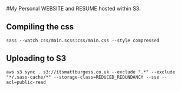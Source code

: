 #My Personal WEBSITE and RESUME hosted within S3.

## Compiling the css
```
sass --watch css/main.scss:css/main.css --style compressed
```

## Uploading to S3
```
aws s3 sync . s3://itsmattburgess.co.uk --exclude ".*" --exclude "*/.sass-cache/*" --storage-class=REDUCED_REDUNDANCY --sse --acl=public-read
```

